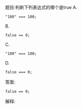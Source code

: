 题目:判断下列表达式的哪个是true
A.

	"100" === 100;
B.

	false == 0;
C.

	"100" === 100;
D.

	false === 0;
答案:

	false == 0;
解释: